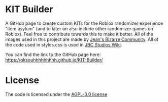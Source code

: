# KIT Builder
A GitHub page to create custom KITs for the Roblox randomizer experience "item asylum" (and to later on also include other randomizer games on Roblox). Feel free to contribute towards this to make it better. All of the images used in this project are made by [Jean's Bizarre Community](https://www.roblox.com/communities/6356872/Jeans-Bizarre-Community). All of the code used in styles.css is used in [JBC Studios Wiki](jbcstudios.miraheze.org).

You can find the link to the GitHub page here: https://oksouhhhhhhhhh.github.io/KIT-Builder/

# License
The code is licensed under the [AGPL-3.0 license](https://www.gnu.org/licenses/agpl-3.0.en.html)
